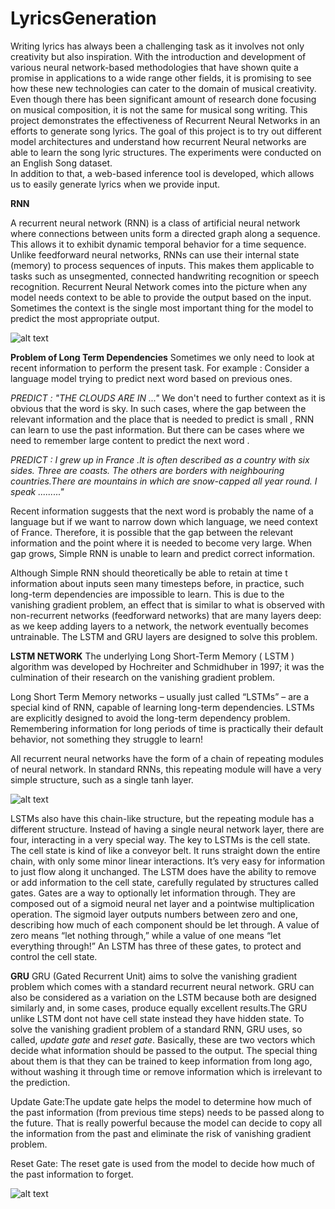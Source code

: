 # LyricsGeneration

Writing lyrics has always been a challenging task as it involves not only creativity but also inspiration. With the introduction and development of various neural network-based methodologies that have shown quite a promise in applications to a wide range other fields, it is promising to see how these new technologies can cater to the domain of musical creativity. Even though there has been significant amount of research done focusing on musical composition, it is not the same for musical song writing.
 This project demonstrates the effectiveness of Recurrent Neural Networks in an efforts to generate song lyrics. The goal of this project is to try out different model
architectures and understand how recurrent Neural networks are able to learn the
song lyric structures.
The experiments were conducted on an English Song dataset.	
In addition to that, a web-based inference tool is developed, which allows us to easily generate lyrics when we provide input.

**RNN**

A recurrent neural network (RNN) is a class of artificial neural network where
connections between units form a directed graph along a sequence. This allows it
to exhibit dynamic temporal behavior for a time sequence. Unlike feedforward
neural networks, RNNs can use their internal state (memory) to process
sequences of inputs. This makes them applicable to tasks such as unsegmented,
connected handwriting recognition or speech recognition.
Recurrent Neural Network comes into the picture when any model needs context
to be able to provide the output based on the input. Sometimes the context is the
single most important thing for the model to predict the most appropriate output.

![alt text](https://miro.medium.com/max/627/1*go8PHsPNbbV6qRiwpUQ5BQ.png)

**Problem of Long Term Dependencies**
Sometimes we only need to look at recent information to perform the present task. For example : Consider a language model trying to predict next word based on previous ones.

*PREDICT : "THE CLOUDS ARE IN ..."*
 We don't need to further context as it is obvious that the word is sky. In such cases, where the gap between the relevant information and the place that is needed to predict is small , RNN can learn to use the past information. But there can be cases where we need to remember large content to predict the next word .
 
 *PREDICT : I grew up in France .It is often described as a country with six sides. Three are coasts. The others are borders with neighbouring countries.There are mountains in which are snow-capped all year round. I speak ........."*
 
 Recent information suggests that the next word is probably the name of a language but if we want to narrow down which language, we need context of France. Therefore, it is possible that the gap between the relevant information and the point where it is needed to become very large. When gap grows, Simple RNN is unable to learn and predict correct information.
 
 Although Simple RNN should theoretically be able to retain at time t information about inputs seen many timesteps before, in practice, such long-term dependencies are impossible to learn. This is due to the vanishing gradient problem, an effect that is similar to what is observed with non-recurrent networks (feedforward networks) that are many layers deep: as we keep adding layers to a network, the network eventually becomes untrainable. The LSTM and GRU layers are designed to solve this problem.
 
 **LSTM NETWORK**
The underlying Long Short-Term Memory ( LSTM ) algorithm was developed by Hochreiter and Schmidhuber in 1997; it was the culmination of their research on the vanishing gradient problem.

Long Short Term Memory networks – usually just called “LSTMs” – are a special
kind of RNN, capable of learning long-term dependencies. LSTMs are explicitly
designed to avoid the long-term dependency problem. Remembering information
for long periods of time is practically their default behavior, not something they
struggle to learn!

All recurrent neural networks have the form of a chain of repeating modules of
neural network. In standard RNNs, this repeating module will have a very simple
structure, such as a single tanh layer.
 
 ![alt text](https://miro.medium.com/max/700/1*laH0_xXEkFE0lKJu54gkFQ.png)
 
 LSTMs also have this chain-like structure, but the repeating module has a different
structure. Instead of having a single neural network layer, there are four,
interacting in a very special way.
The key to LSTMs is the cell state. The cell state is kind of like a conveyor belt. It runs straight down the entire chain, with only some minor linear interactions. It’s very easy for information to just flow along it unchanged. The LSTM does have the ability to remove or add information to the cell state, carefully regulated by
structures called gates. Gates are a way to optionally let information through. They
are composed out of a sigmoid neural net layer and a pointwise multiplication
operation. The sigmoid layer outputs numbers between zero and one, describing
how much of each component should be let through. A value of zero means “let
nothing through,” while a value of one means “let everything through!” An LSTM
has three of these gates, to protect and control the cell state.

**GRU**
GRU (Gated Recurrent Unit) aims to solve the vanishing gradient problem which
comes with a standard recurrent neural network. GRU can also be considered as a
variation on the LSTM because both are designed similarly and, in some cases,
produce equally excellent results.The GRU unlike LSTM dont not have cell state instead they have hidden state.
To solve the vanishing gradient problem of a standard RNN, GRU uses, so called,
*update gate* and *reset gate*. Basically, these are two vectors which decide what information should be passed to the output. The special thing about them is that they can be trained to keep information from long ago, without washing it through time or remove information which is irrelevant to the prediction.

Update Gate:The update gate helps the model to determine how much of the past information (from previous time steps) needs to be passed along to the future. That is really powerful because the model can decide to copy all the information from the past and eliminate the risk of vanishing gradient problem. 
 
 Reset Gate: The reset gate is used from the model to decide how much of the past information to forget.
    
![alt text](https://blog.floydhub.com/content/images/2019/07/image14.jpg)


